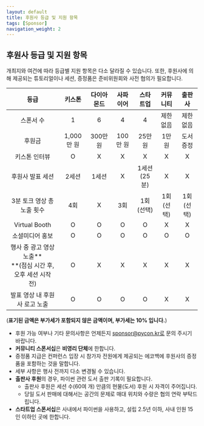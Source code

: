 ```yaml
---
layout: default
title: 후원사 등급 및 지원 항목
tags: [Sponsor]
navigation_weight: 2
---
```


## 후원사 등급 및 지원 항목

개최지와 여건에 따라 등급별 지원 항목은 다소 달라질 수 있습니다. 또한, 후원사에 의해 제공되는 튜토리얼이나 세션, 증정품은 준비위원회와 사전 협의가 필요합니다.

|        등급        |   키스톤    | 다이아몬드  | 사파이어  |         스타트업          |         커뮤니티          |           출판사           |
| :----------------: | :---------: | :---------: | :-------: | :-----------------------: | :-----------------------: | :------------------------: |
|        스폰서 수         |      1      |      6      |     4     |             4             |          제한 없음          |          제한 없음          |
|          후원금          |  1,000만 원  |  300만 원  |  100만 원 |          25만 원          |          1만 원          |         도서 증정         |
|      키스톤 인터뷰       |      O      |      X      |     X     |             X             |             X             |             X              |
|     후원사 발표 세션     |    2세션    |    1세션    |     X     |      1세션<br>(25분)       |             X             |             X              |
| 3분 토크 영상 총 노출 횟수 |    4회    |    X    |   3회   |             1회(선택)             |             1회(선택)             |             1회(선택)        |
|  Virtual Booth  |   O    |   O    |  O   |   O        |          X          |           X          |
|                       소셜미디어 홍보                        |      O      |      O      |     O     |             O             |             O             |             O             |
| 행사 중 광고 영상 노출**<br/>**(점심 시간 후, 오후 세션 시작 전) |     O      |     X      |  X |         X          |       X          |          X        |
|                발표 영상 내 후원사 로고 노출                 |     O      |     O      | O |         O         |       X          |          X        |

(**표기된 금액은 부가세가 포함되지 않은 금액이며, 부가세는 10% 입니다.**)

- 후원 가능 여부나 기타 문의사항은 언제든지 sponsor@pycon.kr로 문의 주시기 바랍니다.
- **커뮤니티 스폰서십**은 **비영리 단체**에 한합니다.
- 증정품 지급은 컨퍼런스 입장 시 참가자 전원에게 제공되는 에코백에 후원사의 증정품을 포함하는 것을 말합니다.
- 세부 사항은 행사 전까지 다소 변경될 수 있습니다.
- **출판사 후원**의 경우, 파이썬 관련 도서 출판 기록이 필요합니다.
  - 출판사 후원은 세션 수(60여 개) 만큼의 현물(도서) 후원 시 자격이 주어집니다.
  - 당일 도서 판매에 대해서는 공간의 문제로 매대 위치와 수량은 협의 연락 부탁드립니다.
- **스타트업 스폰서십**은 사내에서 파이썬을 사용하고, 설립 2.5년 이하, 사내 인원 15인 이하인 곳에 한합니다.
